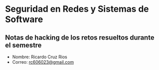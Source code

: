 # Seguridad en Redes y Sistemas de Software
## Notas de hacking de los retos resueltos durante el semestre

* Nombre: Ricardo Cruz Rios
* Correo: rc606023@gmail.com